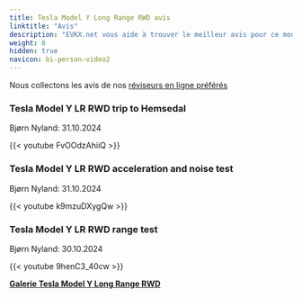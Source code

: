 ```yaml
---
title: Tesla Model Y Long Range RWD avis
linktitle: "Avis"
description: "EVKX.net vous aide à trouver le meilleur avis pour ce modèle."
weight: 6
hidden: true
navicon: bi-person-video2
---
```

Nous collectons les avis de nos [réviseurs en ligne préférés](../../../../../guides/evreviewers/)

<div class="container text-center shadow p-2 pe-4 mb-5 bg-body-tertiary rounded border">
<h3>Tesla Model Y LR RWD trip to Hemsedal</h3>
<p>Bjørn Nyland: 31.10.2024</p>

{{< youtube FvOOdzAhiiQ >}}

</div>
<div class="container text-center shadow p-2 pe-4 mb-5 bg-body-tertiary rounded border">
<h3>Tesla Model Y LR RWD acceleration and noise test</h3>
<p>Bjørn Nyland: 31.10.2024</p>

{{< youtube k9mzuDXygQw >}}

</div>
<div class="container text-center shadow p-2 pe-4 mb-5 bg-body-tertiary rounded border">
<h3>Tesla Model Y LR RWD range test</h3>
<p>Bjørn Nyland: 30.10.2024</p>

{{< youtube 9henC3_40cw >}}

</div>
<div class="mt-3 mb-3">
<a href="../gallery/" class="text-decoration-none text-black">
<strong><i class="bi-arrow-left"></i>Galerie  </strong>
</a>
<a href="../" class="text-decoration-none text-black float-end">
<strong>Tesla Model Y Long Range RWD <i class="bi-arrow-right"></i></strong>
</a>
</div>
